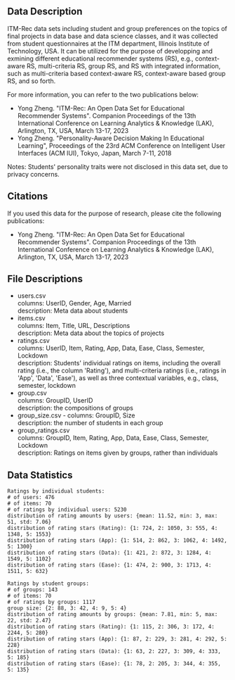## Data Description

ITM-Rec data sets including student and group preferences on the topics of final projects in data base and data science classes, and it was collected from student questionnaires at the ITM department, Illinois Institute of Technology, USA. It can be utilized for the purpose of developping and exmining different educational recommender systems (RS), e.g., context-aware RS, multi-criteria RS, group RS, and RS with integrated information, such as multi-criteria based context-aware RS, context-aware based group RS, and so forth.

For more information, you can refer to the two publications below:
 - Yong Zheng. "ITM-Rec: An Open Data Set for Educational Recommender Systems". Companion Proceedings of the 13th International Conference on Learning Analytics & Knowledge (LAK), Arlington, TX, USA, March 13-17, 2023
 - Yong Zheng. "Personality-Aware Decision Making In Educational Learning", Proceedings of the 23rd ACM Conference on Intelligent User Interfaces (ACM IUI), Tokyo, Japan, March 7-11, 2018
 
Notes: Students' personality traits were not disclosed in this data set, due to privacy concerns.

## Citations

If you used this data for the purpose of research, please cite the following publications:
 - Yong Zheng. "ITM-Rec: An Open Data Set for Educational Recommender Systems". Companion Proceedings of the 13th International Conference on Learning Analytics & Knowledge (LAK), Arlington, TX, USA, March 13-17, 2023

## File Descriptions

 - users.csv   
   columns: UserID, Gender, Age, Married   
   description: Meta data about students
 - items.csv   
   columns: Item, Title, URL, Descriptions  
   description: Meta data about the topics of projects
 - ratings.csv   
   columns: UserID, Item, Rating, App, Data, Ease, Class, Semester, Lockdown  
   description: Students' individual ratings on items, including the overall rating (i.e., the column 'Rating'), and multi-criteria ratings (i.e., ratings in 'App', 'Data', 'Ease'), as well as three contextual variables, e.g., class, semester, lockdown
 - group.csv   
   columns: GroupID, UserID  
   description: the compositions of groups
 - group_size.csv   -
   columns: GroupID, Size  
   description: the number of students in each group
 - group_ratings.csv   
   columns: GroupID, Item, Rating, App, Data, Ease, Class, Semester, Lockdown  
   description: Ratings on items given by groups, rather than individuals

## Data Statistics
	
	Ratings by individual students:
	# of users: 476
	# of items: 70
	# of ratings by individual users: 5230
	distribution of rating amounts by users: {mean: 11.52, min: 3, max: 51, std: 7.06}
	distribution of rating stars (Rating): {1: 724, 2: 1050, 3: 555, 4: 1348, 5: 1553}
	distribution of rating stars (App): {1: 514, 2: 862, 3: 1062, 4: 1492, 5: 1300}
	distribution of rating stars (Data): {1: 421, 2: 872, 3: 1284, 4: 1549, 5: 1102}
	distribution of rating stars (Ease): {1: 474, 2: 900, 3: 1713, 4: 1511, 5: 632}
	
	Ratings by student groups:
	# of groups: 143
	# of items: 70
	# of ratings by groups: 1117
	group size: {2: 88, 3: 42, 4: 9, 5: 4}
	distribution of rating amounts by groups: {mean: 7.81, min: 5, max: 22, std: 2.47}
	distribution of rating stars (Rating): {1: 115, 2: 306, 3: 172, 4: 2244, 5: 280}
	distribution of rating stars (App): {1: 87, 2: 229, 3: 281, 4: 292, 5: 228}
	distribution of rating stars (Data): {1: 63, 2: 227, 3: 309, 4: 333, 5: 185}
	distribution of rating stars (Ease): {1: 78, 2: 205, 3: 344, 4: 355, 5: 135}

